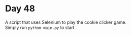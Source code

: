 # Day 48        
A script that uses Selenium to play the cookie clicker game.      
Simply run `python main.py` to start.  